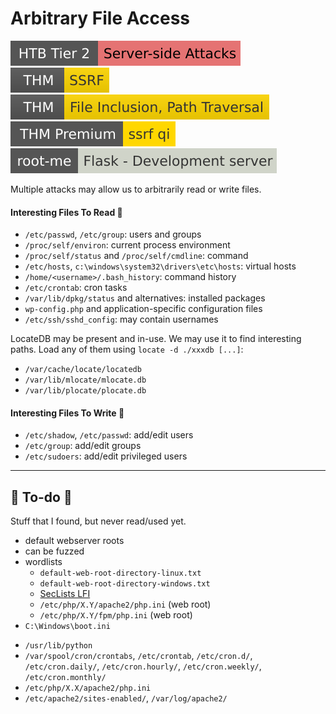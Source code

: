 # Arbitrary File Access

[![server_side_attacks](../../../../_badges/htb/server_side_attacks.svg)](https://academy.hackthebox.com/course/preview/server-side-attacks)
[![ssrfhr](../../../../_badges/thm/ssrfhr.svg)](https://tryhackme.com/room/ssrfhr)
[![filepathtraversal](../../../../_badges/thm/filepathtraversal.svg)](https://tryhackme.com/r/room/filepathtraversal)
[![ssrfqi](../../../../_badges/thmp/ssrfqi.svg)](https://tryhackme.com/room/ssrfqi)
[![flask_development_server](../../../../_badges/rootme/web_server/flask_development_server.svg)](https://www.root-me.org/en/Challenges/Web-Server/Flask-Development-server)

Multiple attacks may allow us to arbitrarily read or write files.

<div class="row row-cols-lg-2"><div>

#### Interesting Files To Read 🤖

* `/etc/passwd`, `/etc/group`: users and groups
* `/proc/self/environ`: current process environment
* `/proc/self/status` and `/proc/self/cmdline`: command
* `/etc/hosts`, `c:\windows\system32\drivers\etc\hosts`: virtual hosts
* `/home/<username>/.bash_history`: command history
* `/etc/crontab`: cron tasks
* `/var/lib/dpkg/status` and alternatives: installed packages
* `wp-config.php` and application-specific configuration files
* `/etc/ssh/sshd_config`: may contain usernames

LocateDB may be present and in-use. We may use it to find interesting paths. Load any of them using `locate -d ./xxxdb [...]`:

* `/var/cache/locate/locatedb`
* `/var/lib/mlocate/mlocate.db`
* `/var/lib/plocate/plocate.db`
</div><div>

#### Interesting Files To Write 🐲

* `/etc/shadow`, `/etc/passwd`: add/edit users
* `/etc/group`: add/edit groups
* `/etc/sudoers`: add/edit privileged users
</div></div>

<hr class="sep-both">

## 👻 To-do 👻

Stuff that I found, but never read/used yet.

<div class="row row-cols-lg-2"><div>

* default webserver roots
* can be fuzzed
* wordlists
    * `default-web-root-directory-linux.txt`
    * `default-web-root-directory-windows.txt`
    * [SecLists LFI](https://github.com/danielmiessler/SecLists/tree/master/Fuzzing/LFI)
    * `/etc/php/X.Y/apache2/php.ini` (web root)
    * `/etc/php/X.Y/fpm/php.ini` (web root)
* `C:\Windows\boot.ini`
</div><div>

* `/usr/lib/python`
* `/var/spool/cron/crontabs`, `/etc/crontab`, `/etc/cron.d/`, `/etc/cron.daily/`, `/etc/cron.hourly/`, `/etc/cron.weekly/`, `/etc/cron.monthly/`
* `/etc/php/X.X/apache2/php.ini`
* `/etc/apache2/sites-enabled/`, `/var/log/apache2/`
</div></div>
